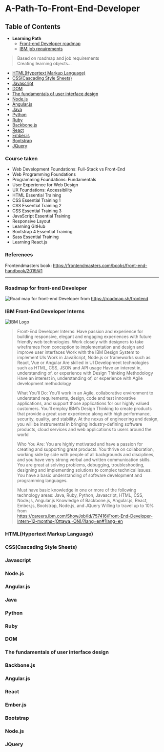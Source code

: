 # A-Path-To-Front-End-Developer

## Table of Contents
* **Learning Path**
    * [Front-end Developer roadmap](#roadmap-for-front-end-developer)
    * [IBM job requirements](#ibm-front-end-developer-interns)   


 >Based on roadmap and job requirements   
 >Creating learning objects...


* [HTML(Hypertext Markup Language)](#htmlhypertext-markup-language)
* [CSS(Cascading Style Sheets)](#csscascading-style-sheets)
* [Javascript](#javascript)
* [DOM](#dom)
* [The fundamentals of user interface design](#the-fundamentals-of-user-interface-design)
* [Node.js](#nodejs)
* [Angular.js](#angularjs-1)
* [Java](#java)
* [Python](#python)
* [Ruby](#ruby)
* [Backbone.js](#backbonejs)
* [React](#react)
* [Ember.js](#emberjs)
* [Bootstrap](#bootstrap)
* [JQuery](#jquery)

### Course taken
* Web Development Foundations: Full-Stack vs Front-End
* Web Programming Foundations
* Programming Foundations: Fundamentals
* User Experience for Web Design
* UX Foundations: Accessibility
* HTML Essential Training
* CSS Essential Training 1
* CSS Essential Training 2
* CSS Essential Training 3
* JavaScript Essential Training
* Responsive Layout
* Learning GitHub
* Bootstrap 4 Essential Training
* Sass Essential Training
* Learning React.js

### References
Frontendmasters book: https://frontendmasters.com/books/front-end-handbook/2019/#1
____________________________________________________________________________________
### Roadmap for front-end Developer
![Road map for front-end Developer](https://github.com/qiinori/A-Path-To-Front-End-Developer/blob/master/images/frontend-transparent.png)
from https://roadmap.sh/frontend

### IBM Front-End Developer Interns
![IBM Logo](https://github.com/qiinori/A-Path-To-Front-End-Developer/blob/master/images/IBM%20logo.PNG "IBM")
>Front-End Developer Interns:
Have passion and experience for building responsive, elegant and engaging experiences with future friendly web technologies.
Work closely with designers to take wireframes from conception to implementation and design and improve user interfaces
Work with the IBM Design System to implement UIs
Work in JavaScript, Node.js or frameworks such as React, Vue or Angular
Are skilled in UI Development technologies such as HTML, CSS, JSON and API usage
Have an interest in, understanding of, or experience with Design Thinking Methodology
Have an interest in, understanding of, or experience with Agile development methodology
>
>What You’ll Do:
You’ll work in an Agile, collaborative environment to understand requirements, design, code and test innovative applications, and support those applications for our highly valued customers.
You’ll employ IBM’s Design Thinking to create products that provide a great user experience along with high performance, security, quality, and stability.
At the nexus of engineering and design, you will be instrumental in bringing industry-defining software products, cloud services and web applications to users around the world
>
>Who You Are:
You are highly motivated and have a passion for creating and supporting great products.
You thrive on collaboration, working side by side with people of all backgrounds and disciplines, and you have very strong verbal and written communication skills.
You are great at solving problems, debugging, troubleshooting, designing and implementing solutions to complex technical issues.
You have a basic understanding of software development and programming languages.
>
>Must have basic knowledge in one or more of the following technology areas: Java, Ruby, Python, Javascript, HTML, CSS, Node.js, Angular.js
Knowledge of Backbone.js, Angular.js, React, Ember.js, Bootstrap, Node.js, and JQuery
Willing to travel up to 10%    
from   
https://careers.ibm.com/ShowJob/Id/757416/Front-End-Developer-Intern-12-months-(Ottawa,-ON)/?lang=en#?lang=en

### HTML(Hypertext Markup Language)
### CSS(Cascading Style Sheets)
### Javascript
### Node.js
### Angular.js
### Java
### Python
### Ruby
### DOM
### The fundamentals of user interface design
### Backbone.js
### Angular.js
### React
### Ember.js
### Bootstrap
### Node.js
### JQuery
